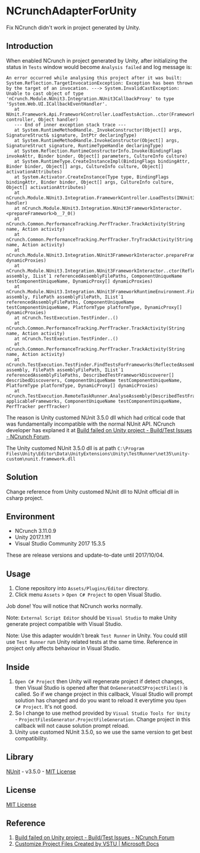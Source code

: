 # NCrunchAdapterForUnity

Fix NCrunch didn't work in project generated by Unity.

## Introduction

When enabled NCrunch in project generated by Unity, after initializing the status in `Tests` window would become `Analysis failed` and log message is:

```
An error occurred while analysing this project after it was built: System.Reflection.TargetInvocationException: Exception has been thrown by the target of an invocation. ---> System.InvalidCastException: Unable to cast object of type 'nCrunch.Module.NUnit3.Integration.NUnit3CallbackProxy' to type 'System.Web.UI.ICallbackEventHandler'.
   at NUnit.Framework.Api.FrameworkController.LoadTestsAction..ctor(FrameworkController controller, Object handler)
   --- End of inner exception stack trace ---
   at System.RuntimeMethodHandle._InvokeConstructor(Object[] args, SignatureStruct& signature, IntPtr declaringType)
   at System.RuntimeMethodHandle.InvokeConstructor(Object[] args, SignatureStruct signature, RuntimeTypeHandle declaringType)
   at System.Reflection.RuntimeConstructorInfo.Invoke(BindingFlags invokeAttr, Binder binder, Object[] parameters, CultureInfo culture)
   at System.RuntimeType.CreateInstanceImpl(BindingFlags bindingAttr, Binder binder, Object[] args, CultureInfo culture, Object[] activationAttributes)
   at System.Activator.CreateInstance(Type type, BindingFlags bindingAttr, Binder binder, Object[] args, CultureInfo culture, Object[] activationAttributes)
   at nCrunch.Module.NUnit3.Integration.FrameworkController.LoadTests(INUnit3CallbackHandler handler)
   at nCrunch.Module.NUnit3.Integration.NUnit3FrameworkInteractor.<prepareFramework>b__7_0()
   at nCrunch.Common.PerformanceTracking.PerfTracker.TrackActivity(String name, Action activity)
   at nCrunch.Common.PerformanceTracking.PerfTracker.TryTrackActivity(String name, Action activity)
   at nCrunch.Module.NUnit3.Integration.NUnit3FrameworkInteractor.prepareFramework(DynamicProxy[] dynamicProxies)
   at nCrunch.Module.NUnit3.Integration.NUnit3FrameworkInteractor..ctor(ReflectedAssembly assembly, IList`1 referencedAssemblyFilePaths, ComponentUniqueName testComponentUniqueName, DynamicProxy[] dynamicProxies)
   at nCrunch.Module.NUnit3.Integration.NUnit3FrameworkRuntimeEnvironment.FindFrameworkTestsInAssembly(ReflectedAssembly assembly, FilePath assemblyFilePath, IList`1 referencedAssemblyFilePaths, ComponentUniqueName testComponentUniqueName, PlatformType platformType, DynamicProxy[] dynamicProxies)
   at nCrunch.TestExecution.TestFinder..()
   at nCrunch.Common.PerformanceTracking.PerfTracker.TrackActivity(String name, Action activity)
   at nCrunch.TestExecution.TestFinder..()
   at nCrunch.Common.PerformanceTracking.PerfTracker.TrackActivity(String name, Action activity)
   at nCrunch.TestExecution.TestFinder.FindTestsForFrameworks(ReflectedAssembly assembly, FilePath assemblyFilePath, IList`1 referencedAssemblyFilePaths, DescribedTestFrameworkDiscoverer[] describedDiscoverers, ComponentUniqueName testComponentUniqueName, PlatformType platformType, DynamicProxy[] dynamicProxies)
   at nCrunch.TestExecution.RemoteTaskRunner.AnalyseAssembly(DescribedTestFrameworkDiscoverer[] applicableFrameworks, ComponentUniqueName testComponentUniqueName, PerfTracker perfTracker)
```

The reason is Unity customed NUnit 3.5.0 dll which had critical code that was fundamentally incompatible with the normal NUnit API.
NCrunch developer has explaned it at [Build failed on Unity project - Build/Test Issues - NCrunch Forum](http://forum.ncrunch.net/yaf_postsm11307_Build-failed-on-Unity-project.aspx#post11307).

The Unity customed NUnit 3.5.0 dll is at path `C:\Program Files\Unity\Editor\Data\UnityExtensions\Unity\TestRunner\net35\unity-custom\nunit.framework.dll`

## Solution

Change reference from Unity customed NUnit dll to NUnit official dll in csharp project.

## Environment

- NCrunch 3.11.0.9
- Unity 2017.1.1f1
- Visual Studio Community 2017 15.3.5

These are release versions and update-to-date until 2017/10/04.

## Usage

1. Clone repository into `Assets/Plugins/Editor` directory.
2. Click menu `Assets` > `Open C# Project` to open Visual Studio.

Job done! You will notice that NCrunch works normally.

Note: `External Script Editor` should be `Visual Studio` to make Unity generate project compatible with Visual Studio.

Note: Use this adapter wouldn't break `Test Runner` in Unity. You could still use `Test Runner` run Unity related tests at the same time. Reference in project only affects behaviour in Visual Studio.

## Inside

1. `Open C# Project` then Unity will regenerate project if detect changes, then Visual Studio is opened after that `OnGeneratedCSProjectFiles()` is called. So if we change project in this callback, Visual Studio will prompt solution has changed and do you want to reload it everytime you `Open C# Project`. It's not good.
2. So I change to use method provided by `Visual Studio Tools for Unity` - `ProjectFilesGenerator.ProjectFileGeneration`. Change project in this callback will not cause solution prompt reload.
3. Unity use customed NUnit 3.5.0, so we use the same version to get best compatibility.

## Library

[NUnit](http://nunit.org/) - v3.5.0 - [MIT License](http://nunit.org/nuget/nunit3-license.txt)

## License

[MIT License](LICENSE)

## Reference

1. [Build failed on Unity project - Build/Test Issues - NCrunch Forum](http://forum.ncrunch.net/yaf_postsm11307_Build-failed-on-Unity-project.aspx#post11307)
2. [Customize Project Files Created by VSTU | Microsoft Docs](https://docs.microsoft.com/en-us/visualstudio/cross-platform/customize-project-files-created-by-vstu)
